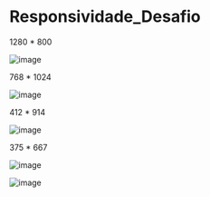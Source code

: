 # Responsividade_Desafio

1280 * 800

![image](https://github.com/gabrielarebeca/Responsividade_Desafio/assets/110422932/c8866376-73fa-4122-a3d5-1b95ab992f29)

768 * 1024

![image](https://github.com/gabrielarebeca/Responsividade_Desafio/assets/110422932/7e9a1136-366e-42a5-94d5-c3fc7b665a58)

412 * 914

![image](https://github.com/gabrielarebeca/Responsividade_Desafio/assets/110422932/9006f514-0306-4a1e-9625-72ae178793d8)

375 * 667

![image](https://github.com/gabrielarebeca/Responsividade_Desafio/assets/110422932/67595321-1b10-4af1-b128-ea12e93022f5)

![image](https://github.com/gabrielarebeca/Responsividade_Desafio/assets/110422932/7ca6dd88-f0a8-40a0-8f76-e163c2887e7b)


